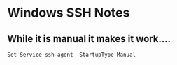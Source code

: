 # Windows SSH Notes


## While it is manual it makes it work....
```shell
Set-Service ssh-agent -StartupType Manual 
```
